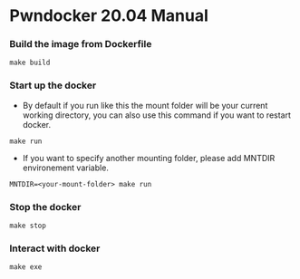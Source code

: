 # Pwndocker 20.04 Manual

### Build the image from Dockerfile

```
make build
```

### Start up the docker

* By default if you run like this the mount folder will be your current working directory, you can also use this command if you want to restart docker.
```
make run
```

* If you want to specify another mounting folder, please add MNTDIR environement variable.
```
MNTDIR=<your-mount-folder> make run
```

### Stop the docker

```
make stop
```

### Interact with docker

```
make exe
```
